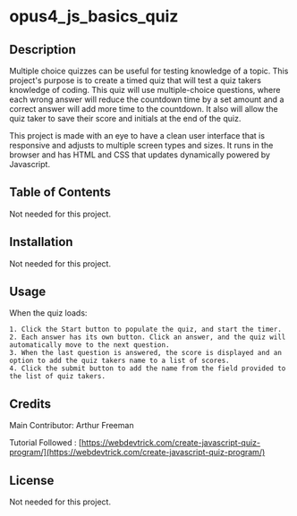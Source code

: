 # opus4_js_basics_quiz

## Description 

Multiple choice quizzes can be useful for testing knowledge of a topic. This project's purpose is to create a timed quiz that will test a quiz takers knowledge of coding. This quiz will use multiple-choice questions, where each wrong answer will reduce the countdown time by a set amount and a correct answer will add more time to the countdown. It also will allow the quiz taker to save their score and initials at the end of the quiz.

This project is made with an eye to have a clean user interface that is responsive and adjusts to multiple screen types and sizes. It runs in the browser and has HTML and CSS that updates dynamically powered by Javascript.


## Table of Contents

Not needed for this project.


## Installation

Not needed for this project.


## Usage 

When the quiz loads:

    1. Click the Start button to populate the quiz, and start the timer.
    2. Each answer has its own button. Click an answer, and the quiz will automatically move to the next question.
    3. When the last question is answered, the score is displayed and an option to add the quiz takers name to a list of scores.
    4. Click the submit button to add the name from the field provided to the list of quiz takers.


## Credits

Main Contributor: Arthur Freeman

Tutorial Followed : [https://webdevtrick.com/create-javascript-quiz-program/](https://webdevtrick.com/create-javascript-quiz-program/)

## License

Not needed for this project.
